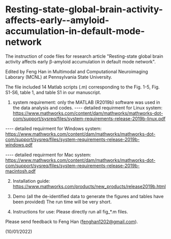 # Resting-state-global-brain-activity-affects-early--amyloid-accumulation-in-default-mode-network


The instruction of code files for research article "Resting-state global brain activity affects early β-amyloid accumulation in default mode network".

Edited by Feng Han in Multimodal and Computational Neuroimaging Laborary (MCNL) at Pennsylvania State University.

The file included 14 Matlab scripts (.m) corresponding to the Fig. 1-5, Fig. S1-S6, table 1, and table S1 in our manuscript.







1. system requirement: only the MATLAB (R2019b) software was used in the data analysis and codes.
---- detailed requirment for Linux system: 
https://www.mathworks.com/content/dam/mathworks/mathworks-dot-com/support/sysreq/files/system-requirements-release-2019b-linux.pdf  

---- detailed requirment for Windows system: 
https://www.mathworks.com/content/dam/mathworks/mathworks-dot-com/support/sysreq/files/system-requirements-release-2019b-windows.pdf

---- detailed requirment for Mac system: 
https://www.mathworks.com/content/dam/mathworks/mathworks-dot-com/support/sysreq/files/system-requirements-release-2019b-macintosh.pdf


2. Installation guide:
https://www.mathworks.com/products/new_products/release2019b.html

3. Demo (all the de-identified data to generate the figures and tables have been provided)
The run time will be very short.

4. Instructions for use:
Please directly run all fig_*.m files.








Please send feedback to Feng Han (fenghan1202@gmail.com).

(10/01/2022)
